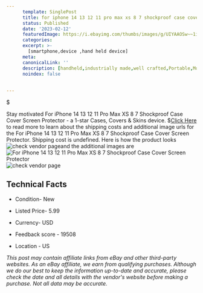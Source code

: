 ```yaml
---
      template: SinglePost
      title: for iphone 14 13 12 11 pro max xs 8 7 shockproof case cover screen protector
      status: Published
      date: '2023-02-12'
      featuredImage: https://i.ebayimg.com/thumbs/images/g/UIYAAOSw~~1itijJ/s-l225.jpg
      categories: 
      excerpt: >-
        [smartphone,device ,hand held device]
      meta:
      canonicalLink: ''
      description: [handheld,industrially made,well crafted,Portable,Mobile,Compact,Convenient,Lightweight,Maneuverable,Man-portable,Miniature,Carriable,Hand-held,Light,Holdable,Transportable,Mobile device,Pocket-sized,On-the-go,Wireless,Cordless,Compact size,Convenient size, smartphone,device ,hand held device]
      noindex: false
      
        
---
```

$

Stay motivated For iPhone 14 13 12 11 Pro Max XS 8 7 Shockproof Case Cover Screen Protector - a 1-star Cases, Covers & Skins device.
$[Click Here](https://www.ebay.com/itm/185477382047?hash=item2b2f503f9f%3Ag%3AUIYAAOSw%7E%7E1itijJ&mkevt=1&mkcid=1&mkrid=711-53200-19255-0&campid=%253CePNCampaignId%253E&customid=%253CreferenceId%253E&toolid=10049) to read more to learn about the shipping costs and additional image urls for the For iPhone 14 13 12 11 Pro Max XS 8 7 Shockproof Case Cover Screen Protector. Shipping cost is undefined. Here is how the product looks ![check vendor page](https://i.ebayimg.com/thumbs/images/g/UIYAAOSw~~1itijJ/s-l225.jpg)and the additional images are![For iPhone 14 13 12 11 Pro Max XS 8 7 Shockproof Case Cover Screen Protector](https://i.ebayimg.com/images/g/UIYAAOSw~~1itijJ/s-l1600.jpg)![check vendor page](https://origin-galleryplus.ebayimg.com/ws/web/185477382047_2_0_1/225x225.jpg,https://origin-galleryplus.ebayimg.com/ws/web/185477382047_3_0_1/225x225.jpg,https://origin-galleryplus.ebayimg.com/ws/web/185477382047_4_0_1/225x225.jpg,https://origin-galleryplus.ebayimg.com/ws/web/185477382047_5_0_1/225x225.jpg,https://origin-galleryplus.ebayimg.com/ws/web/185477382047_6_0_1/225x225.jpg,https://origin-galleryplus.ebayimg.com/ws/web/185477382047_7_0_1/225x225.jpg,https://origin-galleryplus.ebayimg.com/ws/web/185477382047_8_0_1/225x225.jpg,https://origin-galleryplus.ebayimg.com/ws/web/185477382047_9_0_1/225x225.jpg,https://origin-galleryplus.ebayimg.com/ws/web/185477382047_10_0_1/225x225.jpg,https://origin-galleryplus.ebayimg.com/ws/web/185477382047_11_0_1/225x225.jpg)



 ## Technical Facts 



     
      

 - Condition- New 


      

 - Listed Price- 5.99 


      

 - Currency- USD 


      

 - Feedback score - 19508 


      

 - Location - US 


      
      

 *_This post may contain affiliate links from eBay and other third-party websites. As an eBay affiliate, we earn from qualifying purchases. Although we do our best to keep the information up-to-date and accurate, please check the date and all details with the vendor's website before making a purchase. Not all data may be accurate._*






